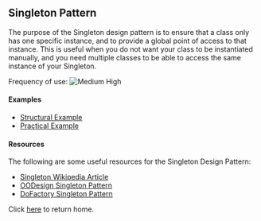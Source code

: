 ## Singleton Pattern

The purpose of the Singleton design pattern is to ensure that a class only has one specific instance, and to provide a global point of access to that instance. This is useful when you do not want your class to be instantiated manually, and you need multiple classes to be able to access the same instance of your Singleton.

Frequency of use: ![Medium High](http://www.dofactory.com/Images/use_medium_high.gif)

#### Examples

* [Structural Example](https://github.com/caseyscarborough/design-patterns-java/tree/master/src/main/java/com/caseyscarborough/designpatterns/singleton/structural)
* [Practical Example](https://github.com/caseyscarborough/design-patterns-java/tree/master/src/main/java/com/caseyscarborough/designpatterns/singleton/practical)

#### Resources

The following are some useful resources for the Singleton Design Pattern:

* [Singleton Wikipedia Article](http://en.wikipedia.org/wiki/Singleton_pattern)
* [OODesign Singleton Pattern](http://www.oodesign.com/singleton-pattern.html)
* [DoFactory Singleton Pattern](http://www.dofactory.com/Patterns/PatternSingleton.aspx)

Click [here](https://github.com/caseyscarborough/design-patterns-java/) to return home.